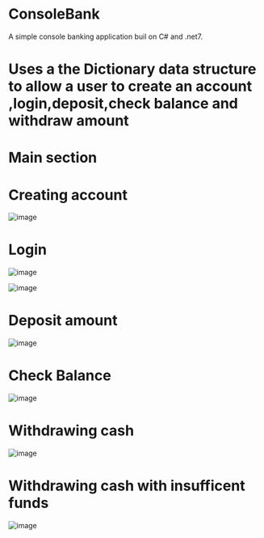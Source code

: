 # ConsoleBank
A simple console banking application buil on C# and .net7. 

<h1>Uses a the Dictionary data structure to allow a user to create an account ,login,deposit,check balance and withdraw amount</h1>

<h1>Main section</h1>

<h1>Creating account</h1>

![image](https://github.com/ibz11/ConsoleBank/assets/90426909/19aaca53-5099-4327-b1a9-4730d53732f5)


<h1>Login</h1>

![image](https://github.com/ibz11/ConsoleBank/assets/90426909/653220ad-a389-4ef1-ad89-102311c60d0e)

![image](https://github.com/ibz11/ConsoleBank/assets/90426909/616f6b31-947f-4b38-9534-a43073e164d4)

<h1>Deposit amount</h1>

![image](https://github.com/ibz11/ConsoleBank/assets/90426909/f3ab1728-7703-401b-a85d-9f30dc6a9ab7)



<h1>Check Balance</h1>

![image](https://github.com/ibz11/ConsoleBank/assets/90426909/8958b9de-928a-472a-8bb2-b8a03ccb269f)


<h1>Withdrawing cash</h1>

![image](https://github.com/ibz11/ConsoleBank/assets/90426909/03ab0b41-5514-4bdf-bb9b-406d9c2040af)


<h1>Withdrawing cash with insufficent funds</h1>

![image](https://github.com/ibz11/ConsoleBank/assets/90426909/7e0303c3-62aa-41b9-8667-e796e9b98acb)

